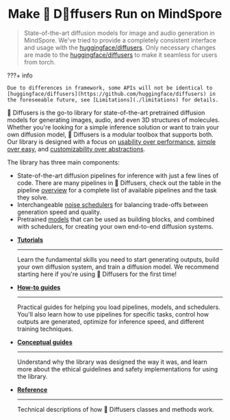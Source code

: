 <!--Copyright 2024 The HuggingFace Team. All rights reserved.

Licensed under the Apache License, Version 2.0 (the "License"); you may not use this file except in compliance with
the License. You may obtain a copy of the License at

http://www.apache.org/licenses/LICENSE-2.0

Unless required by applicable law or agreed to in writing, software distributed under the License is distributed on
an "AS IS" BASIS, WITHOUT WARRANTIES OR CONDITIONS OF ANY KIND, either express or implied. See the License for the
specific language governing permissions and limitations under the License.
-->

<div align="center" markdown>

# Make 🤗 D🧨ffusers Run on MindSpore

</div>

> State-of-the-art diffusion models for image and audio generation in MindSpore.
> We've tried to provide a completely consistent interface and usage with the [huggingface/diffusers](https://github.com/huggingface/diffusers).
> Only necessary changes are made to the [huggingface/diffusers](https://github.com/huggingface/diffusers) to make it seamless for users from torch.

???+ info

    Due to differences in framework, some APIs will not be identical to [huggingface/diffusers](https://github.com/huggingface/diffusers) in the foreseeable future, see [Limitations](./limitations) for details.


🤗 Diffusers is the go-to library for state-of-the-art pretrained diffusion models for generating images, audio, and even 3D structures of molecules. Whether you're looking for a simple inference solution or want to train your own diffusion model, 🤗 Diffusers is a modular toolbox that supports both. Our library is designed with a focus on [usability over performance](conceptual/philosophy#usability-over-performance), [simple over easy](conceptual/philosophy#simple-over-easy), and [customizability over abstractions](conceptual/philosophy#tweakable-contributorfriendly-over-abstraction).

The library has three main components:

- State-of-the-art diffusion pipelines for inference with just a few lines of code. There are many pipelines in 🤗 Diffusers, check out the table in the pipeline [overview](api/pipelines/overview) for a complete list of available pipelines and the task they solve.
- Interchangeable [noise schedulers](api/schedulers/overview) for balancing trade-offs between generation speed and quality.
- Pretrained [models](api/models) that can be used as building blocks, and combined with schedulers, for creating your own end-to-end diffusion systems.


<div class="grid cards" markdown>

-   __[Tutorials](./tutorials/tutorial_overview)__

    ---

    Learn the fundamental skills you need to start generating outputs, build your own diffusion system, and train a diffusion model. We recommend starting here if you're using 🤗 Diffusers for the first time!

-   __[How-to guides](./using-diffusers/loading_overview)__

    ---

    Practical guides for helping you load pipelines, models, and schedulers. You'll also learn how to use pipelines for specific tasks, control how outputs are generated, optimize for inference speed, and different training techniques.

-   __[Conceptual guides](./conceptual/philosophy)__

    ---

    Understand why the library was designed the way it was, and learn more about the ethical guidelines and safety implementations for using the library.

-   __[Reference](./api/models/overview)__

    ---

    Technical descriptions of how 🤗 Diffusers classes and methods work.

</div>
